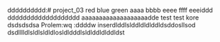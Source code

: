 dddddddddd:# project_03
red
blue
green
aaaa
bbbb
eeee
ffff
eeeiddd
ddddddddddddddddddd
aaaaaaaaaaaaaaaaaaadde
test test
kore dsdsdsdsa
Prolem:wq
:ddddw
inserdlddlslddldldlddldsddosllsod
dsdlllldlsldlsldldlosldldddlsldlddldlddldst

